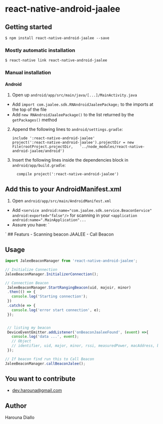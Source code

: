 
# react-native-android-jaalee

## Getting started

`$ npm install react-native-android-jaalee --save`

### Mostly automatic installation

`$ react-native link react-native-android-jaalee`

### Manual installation


#### Android

1. Open up `android/app/src/main/java/[...]/MainActivity.java`
  - Add `import com.jaalee.sdk.RNAndroidJaaleePackage;` to the imports at the top of the file
  - Add `new RNAndroidJaaleePackage()` to the list returned by the `getPackages()` method
2. Append the following lines to `android/settings.gradle`:
  	```
  	include ':react-native-android-jaalee'
  	project(':react-native-android-jaalee').projectDir = new File(rootProject.projectDir, 	'../node_modules/react-native-android-jaalee/android')
  	```
3. Insert the following lines inside the dependencies block in `android/app/build.gradle`:
  	```
      compile project(':react-native-android-jaalee')
  	```

## Add this to your AndroidManifest.xml
1. Open `android/app/src/main/AndroidManifest.xml`
  - Add `<service android:name="com.jaalee.sdk.service.BeaconService" android:exported="false"/>` for scanning in your `<application android:name=".MainApplication"...`
  - Assure you have:
  `<uses-permission android:name="android.permission.ACCESS_COARSE_LOCATION"/>
  <uses-permission android:name="android.permission.ACCESS_FINE_LOCATION"/>
  <uses-permission android:name="android.permission.BLUETOOTH" />
  <uses-permission android:name="android.permission.BLUETOOTH_ADMIN" />`
## Featurs
  - Scanning beacon JAALEE
  - Call Beacon

## Usage
```javascript
import JaleeBeaconManager from 'react-native-android-jaalee';

// Initialize Connection
JaleeBeaconManager.InitializerConnection();

// Connection Beacon
 JaleeBeaconManager.StartRangingBeacon(uid, majoir, minor) 
 .then(() => {
   console.log('Starting connection');
 })
 .catch(e => {
   console.log('error start connection', e);
 });


 // listing my beacon
 DeviceEventEmitter.addListener('onBeaconJaaleeFound', (event) =>{
   console.log('data ...', event);
   // Object
   // identifier, uid, major, minor, rssi, measuredPower, macAddress, battLevel
 });

// If beacon find run this to Call Beacon
JaleeBeaconManager.callBeaconJalee();

```

## You want to contribute
- dev.harouna@gmail.com

## Author
Harouna Diallo
